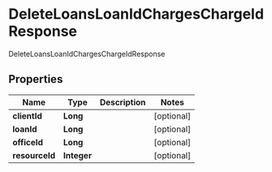 

# DeleteLoansLoanIdChargesChargeIdResponse

DeleteLoansLoanIdChargesChargeIdResponse

## Properties

| Name | Type | Description | Notes |
|------------ | ------------- | ------------- | -------------|
|**clientId** | **Long** |  |  [optional] |
|**loanId** | **Long** |  |  [optional] |
|**officeId** | **Long** |  |  [optional] |
|**resourceId** | **Integer** |  |  [optional] |



